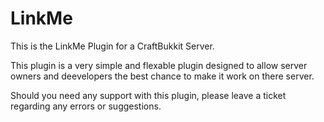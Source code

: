 LinkMe
======

This is the LinkMe Plugin for a CraftBukkit Server.

This plugin is a very simple and flexable plugin designed to allow server owners and deevelopers the best chance to make it work on there server.

Should you need any support with this plugin, please leave a ticket regarding any errors or suggestions.
